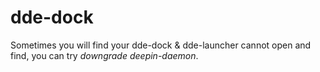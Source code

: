 # dde-dock
Sometimes you will find your dde-dock & dde-launcher cannot open and find, you can try *downgrade deepin-daemon*.
